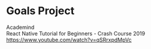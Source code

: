 # Goals Project
Academind
<br>
React Native Tutorial for Beginners - Crash Course 2019
<br>
https://www.youtube.com/watch?v=qSRrxpdMpVc
